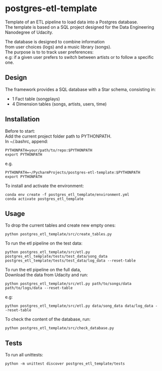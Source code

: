 # postgres-etl-template

Template of an ETL pipeline to load data into a Postgres database.  
The template is based on a SQL project designed for the Data Engineering Nanodegree of Udacity.

The database is designed to combine information  
from user choices (logs) and a music library (songs).  
The purpose is to to track user preferences:  
e.g: if a given user prefers to switch between artists or to follow a specific one.


## Design
The framework provides a SQL database with a Star schema, consisting in:
 - 1 Fact table (songplays)
 - 4 Dimension tables (songs, artists, users, time)

## Installation

Before to start:  
Add the current project folder path to PYTHONPATH.  
In ~/.bashrc, append:
```
PYTHONPATH=your/path/to/repo:$PYTHONPATH 
export PYTHONPATH
```
e.g.
```
PYTHONPATH=~/PycharmProjects/postgres-etl-template:$PYTHONPATH 
export PYTHONPATH
```

To install and activate the environment:
```
conda env create -f postgres_etl_template/environment.yml
conda activate postgres_etl_template 
```


## Usage
To drop the current tables and create new empty ones:
```
python postgres_etl_template/src/create_tables.py
```

To run the etl pipeline on the test data:
```
python postgres_etl_template/src/etl.py postgres_etl_template/tests/test_data/song_data  postgres_etl_template/tests/test_data/log_data --reset-table
```

To run the etl pipeline on the full data,  
Download the data from Udacity and run:
```
python postgres_etl_template/src/etl.py path/to/songs/data path/to/logs/data --reset-table
```
e.g:
```
python postgres_etl_template/src/etl.py data/song_data data/log_data --reset-table
```

To check the content of the database, run:
```
python postgres_etl_template/src/check_database.py
```

## Tests
To run all unittests:
```
python -m unittest discover postgres_etl_template/tests
```


